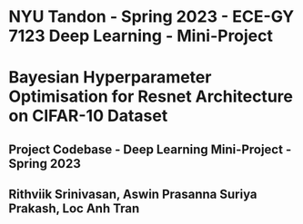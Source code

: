 # NYU Tandon - Spring 2023 - ECE-GY 7123 Deep Learning -  Mini-Project 
# Bayesian Hyperparameter Optimisation for Resnet Architecture on CIFAR-10 Dataset
## Project Codebase - Deep Learning Mini-Project - Spring 2023
## Rithviik Srinivasan, Aswin Prasanna Suriya Prakash, Loc Anh Tran
